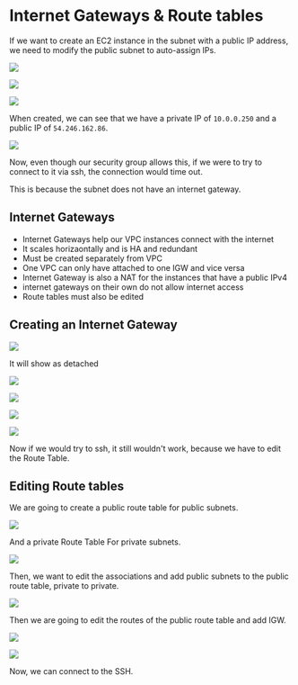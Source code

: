 # Internet Gateways & Route tables

If we want to create an EC2 instance in the subnet with a public IP address, we need to modify the public subnet to auto-assign IPs.

![](2020-01-01-16-21-21.png)

![](2020-01-01-16-21-37.png)

![](2020-01-01-16-22-39.png)

When created, we can see that we have a private IP of `10.0.0.250` and a public IP of `54.246.162.86`.

![](2020-01-01-16-26-33.png)

Now, even though our security group allows this, if we were to try to connect to it via ssh, the connection would time out.

This is because the subnet does not have an internet gateway.

## Internet Gateways

- Internet Gateways help our VPC instances connect with the internet
- It scales horizaontally and is HA and redundant
- Must be created separately from VPC
- One VPC can only have attached to one IGW and vice versa
- Internet Gateway is also a NAT for the instances that have a public IPv4
- internet gateways on their own do not allow internet access
- Route tables must also be edited

## Creating an Internet Gateway

![](2020-01-01-16-29-41.png)

It will show as detached

![](2020-01-01-16-30-12.png)

![](2020-01-01-16-30-24.png)

![](2020-01-01-16-30-43.png)

![](2020-01-01-16-31-08.png)

Now if we would try to ssh, it still wouldn't work, because we have to edit the Route Table.

## Editing Route tables

We are going to create a public route table for public subnets.

![](2020-01-01-16-32-23.png)

And a private Route Table For private subnets.

![](2020-01-01-16-33-07.png)

Then, we want to edit the associations and add public subnets to the public route table, private to private.

![](2020-01-01-16-35-32.png)

Then we are going to edit the routes of the public route table and add IGW.

![](2020-01-01-16-36-49.png)

![](2020-01-01-16-37-04.png)

Now, we can connect to the SSH.
